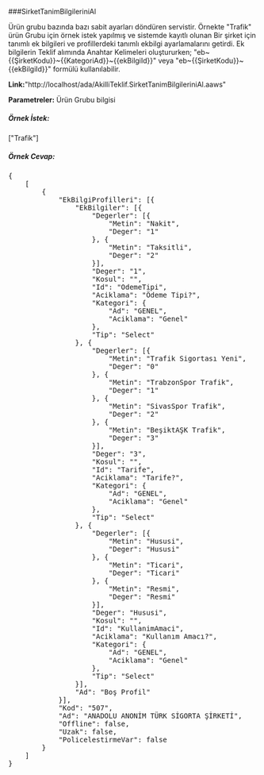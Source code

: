 ###SirketTanimBilgileriniAl

Ürün grubu bazında bazı sabit ayarları döndüren servistir.
Örnekte "Trafik" ürün Grubu için örnek istek yapılmış ve sistemde kayıtlı olunan Bir şirket için tanımlı ek bilgileri ve profillerdeki tanımlı ekbilgi ayarlamalarını getirdi.
Ek bilgilerin Teklif alımında Anahtar Kelimeleri oluştururken;
"eb~{{ŞirketKodu}}~{{KategoriAd}}~{{ekBilgiId}}" veya "eb~{{ŞirketKodu}}~{{ekBilgiId}}" 
formülü kullanılabilir.

**Link:**"http://localhost/ada/AkilliTeklif.SirketTanimBilgileriniAl.aaws"

**Parametreler:** Ürün Grubu bilgisi

##### Örnek İstek:

["Trafik"]

##### **Örnek Cevap:**
<pre>
{
    [
        {
            "EkBilgiProfilleri": [{
                "EkBilgiler": [{
                    "Degerler": [{
                        "Metin": "Nakit",
                        "Deger": "1"
                    }, {
                        "Metin": "Taksitli",
                        "Deger": "2"
                    }],
                    "Deger": "1",
                    "Kosul": "",
                    "Id": "OdemeTipi",
                    "Aciklama": "Ödeme Tipi?",
                    "Kategori": {
                        "Ad": "GENEL",
                        "Aciklama": "Genel"
                    },
                    "Tip": "Select"
                }, {
                    "Degerler": [{
                        "Metin": "Trafik Sigortası Yeni",
                        "Deger": "0"
                    }, {
                        "Metin": "TrabzonSpor Trafik",
                        "Deger": "1"
                    }, {
                        "Metin": "SivasSpor Trafik",
                        "Deger": "2"
                    }, {
                        "Metin": "BeşiktAŞK Trafik",
                        "Deger": "3"
                    }],
                    "Deger": "3",
                    "Kosul": "",
                    "Id": "Tarife",
                    "Aciklama": "Tarife?",
                    "Kategori": {
                        "Ad": "GENEL",
                        "Aciklama": "Genel"
                    },
                    "Tip": "Select"
                }, {
                    "Degerler": [{
                        "Metin": "Hususi",
                        "Deger": "Hususi"
                    }, {
                        "Metin": "Ticari",
                        "Deger": "Ticari"
                    }, {
                        "Metin": "Resmi",
                        "Deger": "Resmi"
                    }],
                    "Deger": "Hususi",
                    "Kosul": "",
                    "Id": "KullanimAmaci",
                    "Aciklama": "Kullanım Amacı?",
                    "Kategori": {
                        "Ad": "GENEL",
                        "Aciklama": "Genel"
                    },
                    "Tip": "Select"
                }],
                "Ad": "Boş Profil"
            }],
            "Kod": "507",
            "Ad": "ANADOLU ANONİM TÜRK SİGORTA ŞİRKETİ",
            "Offline": false,
            "Uzak": false,
            "PolicelestirmeVar": false
        }
    ]
}
</pre>
